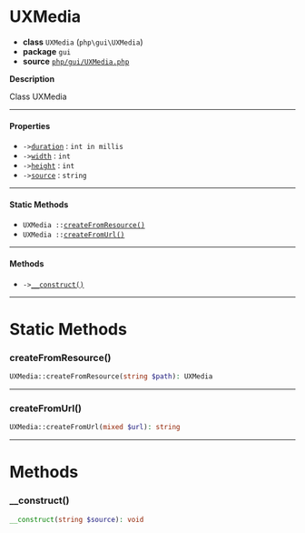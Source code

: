 # UXMedia

- **class** `UXMedia` (`php\gui\UXMedia`)
- **package** `gui`
- **source** [`php/gui/UXMedia.php`](./src/main/resources/JPHP-INF/sdk/php/gui/UXMedia.php)

**Description**

Class UXMedia

---

#### Properties

- `->`[`duration`](#prop-duration) : `int in millis`
- `->`[`width`](#prop-width) : `int`
- `->`[`height`](#prop-height) : `int`
- `->`[`source`](#prop-source) : `string`

---

#### Static Methods

- `UXMedia ::`[`createFromResource()`](#method-createfromresource)
- `UXMedia ::`[`createFromUrl()`](#method-createfromurl)

---

#### Methods

- `->`[`__construct()`](#method-__construct)

---
# Static Methods

<a name="method-createfromresource"></a>

### createFromResource()
```php
UXMedia::createFromResource(string $path): UXMedia
```

---

<a name="method-createfromurl"></a>

### createFromUrl()
```php
UXMedia::createFromUrl(mixed $url): string
```

---
# Methods

<a name="method-__construct"></a>

### __construct()
```php
__construct(string $source): void
```